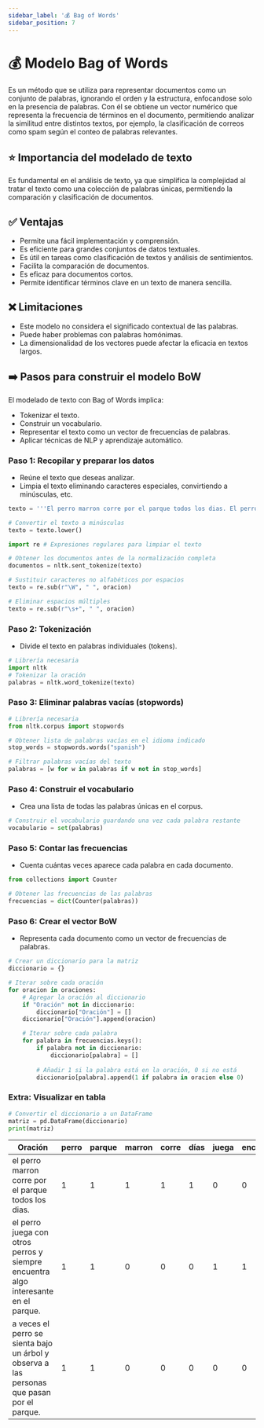 ```yaml
---
sidebar_label: '💰 Bag of Words'
sidebar_position: 7
---
```


# 💰 Modelo Bag of Words 

Es un método que se utiliza para representar documentos como un conjunto de palabras, ignorando el orden y la estructura, enfocandose solo en la presencia de palabras. Con él se obtiene un vector numérico que representa la frecuencia de términos en el documento, permitiendo analizar la similitud entre distintos textos, por ejemplo, la clasificación de correos como spam según el conteo de palabras relevantes. 

## ⭐ Importancia del modelado de texto

Es fundamental en el análisis de texto, ya que simplifica la complejidad al tratar el texto como una colección de palabras únicas, permitiendo la comparación y clasificación de documentos.

## ✅ Ventajas

- Permite una fácil implementación y comprensión.
- Es eficiente para grandes conjuntos de datos textuales.
- Es útil en tareas como clasificación de textos y análisis de sentimientos.
- Facilita la comparación de documentos.
- Es eficaz para documentos cortos.
- Permite identificar términos clave en un texto de manera sencilla.

## ❌ Limitaciones
- Este modelo no considera el significado contextual de las palabras.
- Puede haber problemas con palabras homónimas.
- La dimensionalidad de los vectores puede afectar la eficacia en textos largos.

## ➡️ Pasos para construir el modelo BoW
El modelado de texto con Bag of Words implica:

- Tokenizar el texto.
- Construir un vocabulario.
- Representar el texto como un vector de frecuencias de palabras.
- Aplicar técnicas de NLP y aprendizaje automático.

### Paso 1: Recopilar y preparar los datos

- Reúne el texto que deseas analizar.
- Limpia el texto eliminando caracteres especiales, convirtiendo a minúsculas, etc.

```python
texto = '''El perro marron corre por el parque todos los dias. El perro juega con otros perros y siempre encuentra algo interesante en el parque. A veces, el perro se sienta bajo un árbol y observa a las personas que pasan por el parque.'''

# Convertir el texto a minúsculas
texto = texto.lower()

import re # Expresiones regulares para limpiar el texto

# Obtener los documentos antes de la normalización completa
documentos = nltk.sent_tokenize(texto)

# Sustituir caracteres no alfabéticos por espacios
texto = re.sub(r"\W", " ", oracion)

# Eliminar espacios múltiples
texto = re.sub(r"\s+", " ", oracion)
```

### Paso 2: Tokenización

- Divide el texto en palabras individuales (tokens).

```python
# Librería necesaria
import nltk
# Tokenizar la oración
palabras = nltk.word_tokenize(texto)
```

### Paso 3: Eliminar palabras vacías (stopwords)

```python
# Librería necesaria
from nltk.corpus import stopwords

# Obtener lista de palabras vacías en el idioma indicado
stop_words = stopwords.words("spanish")

# Filtrar palabras vacías del texto
palabras = [w for w in palabras if w not in stop_words]

```

### Paso 4: Construir el vocabulario

- Crea una lista de todas las palabras únicas en el corpus.

```python
# Construir el vocabulario guardando una vez cada palabra restante
vocabulario = set(palabras)

```

### Paso 5: Contar las frecuencias

- Cuenta cuántas veces aparece cada palabra en cada documento.

```python
from collections import Counter

# Obtener las frecuencias de las palabras
frecuencias = dict(Counter(palabras))

```

### Paso 6: Crear el vector BoW

- Representa cada documento como un vector de frecuencias de palabras. 

```python
# Crear un diccionario para la matriz
diccionario = {}

# Iterar sobre cada oración
for oracion in oraciones:
    # Agregar la oración al diccionario
    if "Oración" not in diccionario:
        diccionario["Oración"] = []
    diccionario["Oración"].append(oracion)

    # Iterar sobre cada palabra
    for palabra in frecuencias.keys():
        if palabra not in diccionario:
            diccionario[palabra] = []
        
        # Añadir 1 si la palabra está en la oración, 0 si no está
        diccionario[palabra].append(1 if palabra in oracion else 0)

```

### Extra: Visualizar en tabla

```python
# Convertir el diccionario a un DataFrame
matriz = pd.DataFrame(diccionario)
print(matriz)
```
| Oración | perro | parque | marron | corre | días | juega | encuentra | interesante | veces | árbol |
| --- | --- | --- | --- | --- | --- | --- | --- | --- | --- | --- |
| el perro marron corre por el parque todos los dias. | 1 | 1 | 1 | 1 | 1 | 0 | 0 | 0 | 0 | 0 |
| el perro juega con otros perros y siempre encuentra algo interesante en el parque. | 1 | 1 | 0 | 0 | 0 | 1 | 1 | 1 | 0 | 0 |
| a veces el perro se sienta bajo un árbol y observa a las personas que pasan por el parque. | 1 | 1 | 0 | 0 | 0 | 0 | 0 | 0 | 1 | 1 |
